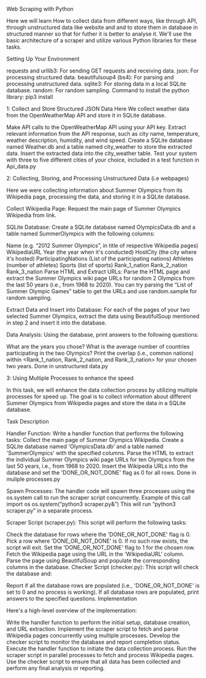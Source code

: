 Web Scraping with Python

Here we will learn How to collect data from different ways, like through API, through unstructured data like website and and to store them in database
in structured manner so that for futher it is better to analyse it.
We'll use the basic architecture of a scraper and utilize various Python libraries for these tasks.

Setting Up Your Environment

requests and urllib3: For sending GET requests and receiving data.
json: For processing structured data.
beautifulsoup4 (bs4): For parsing and processing unstructured data.
sqlite3: For storing data in a local SQLite database.
random: For random sampling.
Command to install the python library: pip3 install <libraryname>

1: Collect and Store Structured JSON Data
Here We collect weather data from the OpenWeatherMap API and store it in SQLite database.

Make API calls to the OpenWeatherMap API using your API key.
Extract relevant information from the API response, such as city name, temperature, weather description, humidity, and wind speed.
Create a SQLite database named Weather.db and a table named city_weather to store the extracted data.
Insert the extracted data into the city_weather table.
Test your system with three to five different cities of your choice, included in a test function in Api_data.py

2: Collecting, Storing, and Processing Unstructured Data (i.e webpages)

Here we were collecting information about Summer Olympics from its Wikipedia page, processing the data, and storing it in a SQLite database.

Collect Wikipedia Page: Request the main page of Summer Olympics Wikipedia from link.

SQLite Database: Create a SQLite database named OlympicsData.db and a table named SummerOlympics with the following columns:

Name (e.g. “2012 Summer Olympics”, in title of respective Wikipedia pages)
WikipediaURL
Year (the year when it's conducted)
HostCity (the city where it's hosted)
ParticipatingNations (List of the participating nations)
Athletes (number of athletes)
Sports (list of sports)
Rank_1_nation
Rank_2_nation
Rank_3_nation
Parse HTML and Extract URLs: Parse the HTML page and extract the Summer Olympics wiki page URLs for random 2 Olympics from the last 50 years (i.e., from 1968 to 2020). You can try parsing the “List of Summer Olympic Games” table to get the URLs and use random.sample for random sampling.

Extract Data and Insert into Database: For each of the pages of your two selected Summer Olympics, extract the data using BeautifulSoup mentioned in step 2 and insert it into the database.

Data Analysis: Using the database, print answers to the following questions:

What are the years you chose?
What is the average number of countries participating in the two Olympics?
Print the overlap (i.e., common nations) within <Rank_1_nation, Rank_2_nation, and Rank_3_nation> for your chosen two years.
Done in unstructured data.py

3: Using Multiple Processes to enhance the speed

In this task, we will enhance the data collection process by utilizing multiple processes for speed up. The goal is to collect information about different Summer Olympics from Wikipedia pages and store the data in a SQLite database.

Task Description

Handler Function: Write a handler function that performs the following tasks:
Collect the main page of Summer Olympics Wikipedia.
Create a SQLite database named 'OlympicsData.db' and a table named 'SummerOlympics' with the specified columns.
Parse the HTML to extract the individual Summer Olympics wiki page URLs for ten Olympics from the last 50 years, i.e., from 1968 to 2020.
Insert the Wikipedia URLs into the database and set the 'DONE_OR_NOT_DONE' flag as 0 for all rows.
Done in muliple processes.py

Spawn Processes: The handler code will spawn three processes using the os.system call to run the scraper script concurrently.
Example of this call import os os.system(“python3 scraper.py&”) This will run “python3 scraper.py” in a separate process.

Scraper Script (scraper.py): This script will perform the following tasks:

Check the database for rows where the 'DONE_OR_NOT_DONE' flag is 0.
Pick a row where 'DONE_OR_NOT_DONE' is 0. If no such row exists, the script will exit.
Set the 'DONE_OR_NOT_DONE' flag to 1 for the chosen row.
Fetch the Wikipedia page using the URL in the 'WikipediaURL' column.
Parse the page using BeautifulSoup and populate the corresponding columns in the database.
Checker Script (checker.py): This script will check the database and:

Report if all the database rows are populated (i.e., 'DONE_OR_NOT_DONE' is set to 0 and no process is working).
If all database rows are populated, print answers to the specified questions.
Implementation

Here's a high-level overview of the implementation:

Write the handler function to perform the initial setup, database creation, and URL extraction.
Implement the scraper script to fetch and parse Wikipedia pages concurrently using multiple processes.
Develop the checker script to monitor the database and report completion status.
Execute the handler function to initiate the data collection process.
Run the scraper script in parallel processes to fetch and process Wikipedia pages.
Use the checker script to ensure that all data has been collected and perform any final analysis or reporting.

